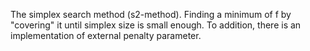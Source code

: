 The simplex search method (s2-method).
Finding a minimum of f by "covering" it until simplex size is small enough.
To addition, there is an implementation of external penalty parameter.